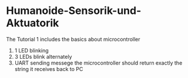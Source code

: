 # Humanoide-Sensorik-und-Aktuatorik
The Tutorial 1 includes the basics about microcontroller
1. 1 LED blinking
2. 3 LEDs blink alternately
3. UART sending messege
   the microcontroller should return exactly the string it receives back to PC

